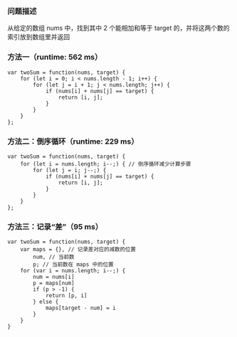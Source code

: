 ### 问题描述
从给定的数组 nums 中，找到其中 2 个能相加和等于 target 的，并将这两个数的索引放到数组里并返回

### 方法一（runtime: 562 ms）
```
var twoSum = function(nums, target) {
    for (let i = 0; i < nums.length - 1; i++) {
        for (let j = i + 1; j < nums.length; j++) {
            if (nums[i] + nums[j] == target) {
                return [i, j];
            }
        }
    }
};
```

### 方法二：倒序循环（runtime: 229 ms）
```
var twoSum = function(nums, target) {
    for (let i = nums.length; i--;) { // 倒序循环减少计算步骤
        for (let j = i; j--;) {
            if (nums[i] + nums[j] == target) {
                return [i, j];
            }
        }
    }
};
```

### 方法三：记录“差”（95 ms）
```
var twoSum = function(nums, target) {  
    var maps = {}, // 记录差对应的减数的位置
        num, // 当前数
        p; // 当前数在 maps 中的位置
    for (var i = nums.length; i--;) {
        num = nums[i]
        p = maps[num]
        if (p > -1) {
            return [p, i]
        } else {      
            maps[target - num] = i    
        }
    }
}
```
